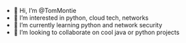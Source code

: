- 👋 Hi, I’m @TomMontie
- 👀 I’m interested in python, cloud tech, networks
- 🌱 I’m currently learning python and network security
- 💞️ I’m looking to collaborate on cool java or python projects


<!---
TomMontie/TomMontie is a ✨ special ✨ repository because its `README.md` (this file) appears on your GitHub profile.
You can click the Preview link to take a look at your changes.
--->
